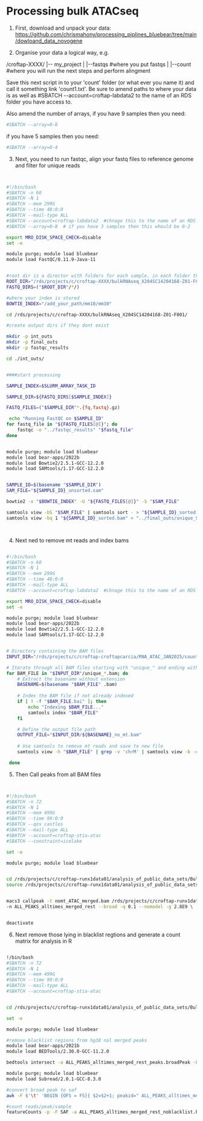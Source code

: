 # Processing bulk ATACseq

1. First, download and unpack your data: https://github.com/chrismahony/processing_piplines_bluebear/tree/main/dowloand_data_novogene


2. Organise your data a logical way, e.g.

/croftap-XXXX/
|-- my_project
| |--fastqs   #where you put fastqs
| |--count   #where you will run the next steps and perform alingment


Save this next script in to your 'count' folder (or what ever you name it) and call it something link 'count1.txt'.
Be sure to amend paths to where your data is as well as #SBATCH --account=croftap-labdata2 to the name of an RDS folder you have access to.

Also amend the number of arrays, if you have 9 samples then you need:

```bash
#SBATCH --array=0-8

```

if you have 5 samples then you need:

```bash
#SBATCH --array=0-4

```


3. Next, you need to run fastqc, align your fastq files to reference genome and filter for unique reads

```bash


#!/bin/bash
#SBATCH -n 60
#SBATCH -N 1
#SBATCH --mem 299G
#SBATCH --time 48:0:0
#SBATCH --mail-type ALL
#SBATCH --account=croftap-labdata2  #chnage this to the name of an RDS folder you have permission to access
#SBATCH --array=0-8  # if you have 3 samples then this whould be 0-2

export MRO_DISK_SPACE_CHECK=disable
set -e

module purge; module load bluebear
module load FastQC/0.11.9-Java-11


#root dir is a director with folders for each sample, in each folder there are fastq files
ROOT_DIR="/rds/projects/c/croftap-XXXX/bulkRNAseq_X204SC14204168-Z01-F001/fastqs/X204SC14204168-Z01-F001/01.RawData"
FASTQ_DIRS=("$ROOT_DIR"/*/)  

#where your index is stored
BOWTIE_INDEX="/add_your_path/mm10/mm10"

cd /rds/projects/c/croftap-XXXX/bulkRNAseq_X204SC14204168-Z01-F001/

#create output dirs if they dont exist

mkdir -p int_outs
mkdir -p final_outs
mkdir -p fastqc_results

cd ./int_outs/


####start processing

SAMPLE_INDEX=$SLURM_ARRAY_TASK_ID

SAMPLE_DIR=${FASTQ_DIRS[$SAMPLE_INDEX]}

FASTQ_FILES=("$SAMPLE_DIR"*.{fq,fastq}.gz)

 echo "Running FastQC on $SAMPLE_ID"
for fastq_file in "${FASTQ_FILES[@]}"; do
    fastqc -o "../fastqc_results" "$fastq_file"
done


module purge; module load bluebear
module load bear-apps/2022b
module load Bowtie2/2.5.1-GCC-12.2.0
module load SAMtools/1.17-GCC-12.2.0


SAMPLE_ID=$(basename "$SAMPLE_DIR")
SAM_FILE="${SAMPLE_ID}_unsorted.sam"

bowtie2 -x "$BOWTIE_INDEX" -U "${FASTQ_FILES[@]}" -S "$SAM_FILE"

samtools view -bS "$SAM_FILE" | samtools sort - > "${SAMPLE_ID}_sorted.bam"
samtools view -bq 1 "${SAMPLE_ID}_sorted.bam" > "../final_outs/unique_${SAMPLE_ID}_sorted.bam"




```

4. Next ned to remove mt reads and index bams



```bash

#!/bin/bash
#SBATCH -n 60
#SBATCH -N 1
#SBATCH --mem 299G
#SBATCH --time 48:0:0
#SBATCH --mail-type ALL
#SBATCH --account=croftap-labdata2  #chnage this to the name of an RDS folder you have permission to access

export MRO_DISK_SPACE_CHECK=disable
set -e

module purge; module load bluebear
module load bear-apps/2022b
module load Bowtie2/2.5.1-GCC-12.2.0
module load SAMtools/1.17-GCC-12.2.0


# Directory containing the BAM files
INPUT_DIR="/rds/projects/c/croftap-croftapcarcia/RNA_ATAC_JAN2025/count/final_outs/"

# Iterate through all BAM files starting with "unique_" and ending with ".bam"
for BAM_FILE in "$INPUT_DIR"/unique_*.bam; do
    # Extract the basename without extension
    BASENAME=$(basename "$BAM_FILE" .bam)
    
    # Index the BAM file if not already indexed
    if [ ! -f "$BAM_FILE.bai" ]; then
        echo "Indexing $BAM_FILE..."
        samtools index "$BAM_FILE"
    fi

    # Define the output file path
    OUTPUT_FILE="$INPUT_DIR/${BASENAME}_no_mt.bam"
    
    # Use samtools to remove mt reads and save to new file
    samtools view -h "$BAM_FILE" | grep -v 'chrM' | samtools view -b -o "$OUTPUT_FILE"

 done


```


5. Then Call peaks from all BAM files


```bash


#!/bin/bash
#SBATCH -n 72
#SBATCH -N 1
#SBATCH --mem 499G
#SBATCH --time 99:0:0
#SBATCH --qos castles
#SBATCH --mail-type ALL
#SBATCH --account=croftap-stia-atac
#SBATCH --constraint=icelake

set -e

module purge; module load bluebear


cd /rds/projects/c/croftap-runx1data01/analysis_of_public_data_sets/Bulk_human_data/GSE128644_ATACseq
source /rds/projects/c/croftap-runx1data01/analysis_of_public_data_sets/kolias_paper_data/my-virtual-env-haswell/bin/activate


macs3 callpeak -t nomt_ATAC_merged.bam /rds/projects/c/croftap-runx1data01/analysis_of_public_data_sets/Bulk_human_data/GSE128644_ATACseq/ATAC_tnfa72h/nomt_ATAC_TNF_merged.bam /rds/projects/m/mahonyc-kitwong-runx1/ATAC-processing_CM/nomt_unique_SRR8758528_sorted.bam /rds/projects/m/mahonyc-kitwong-runx1/ATAC-processing_CM/nomt_unique_SRR8758527_sorted.bam \
-n ALL_PEAKS_alltimes_merged_rest --broad -q 0.1 --nomodel -g 2.8E9 \


deactivate


```



6. Next remove those lying in blacklist regtions and generate a count matrix for analysis in R

```bash

!/bin/bash
#SBATCH -n 72
#SBATCH -N 1
#SBATCH --mem 499G
#SBATCH --time 99:0:0
#SBATCH --mail-type ALL
#SBATCH --account=croftap-stia-atac


cd /rds/projects/c/croftap-runx1data01/analysis_of_public_data_sets/Bulk_human_data/GSE128644_ATACseq

set -e

module purge; module load bluebear

#remove blacklist regions from hg38 nal merged peaks
module load bear-apps/2021b
module load BEDTools/2.30.0-GCC-11.2.0

bedtools intersect -a ALL_PEAKS_alltimes_merged_rest_peaks.broadPeak -b /rds/projects/m/mahonyc-kitwong-runx1/ATAC-processing_CM/hg38.blacklist.bed -v > ALL_PEAKS_alltimes_merged_rest_noblacklist.broadPeak

module purge; module load bluebear
module load Subread/2.0.1-GCC-8.3.0

#convert broad peak to saf
awk -F $'\t' 'BEGIN {OFS = FS}{ $2=$2+1; peakid=" ALL_PEAKS_alltimes_merged_rest_peak_"++nr;  print peakid,$1,$2,$3,"."}' ALL_PEAKS_alltimes_merged_rest_noblacklist.broadPeak > ALL_PEAKS_alltimes_merged_rest_noblacklist.broadPeak.saf

#count reads/peak/sample
featureCounts -p -F SAF -a ALL_PEAKS_alltimes_merged_rest_noblacklist.broadPeak.saf --fracOverlap 0.2 -o all_timepoints_merged_peaks_macs_broad.counts nomt_ATAC_merged.bam /rds/projects/c/croftap-runx1data01/analysis_of_public_data_sets/Bulk_human_data/GSE128644_ATACseq/ATAC_tnfa72h/nomt_ATAC_TNF_merged.bam /rds/projects/m/mahonyc-kitwong-runx1/ATAC-processing_CM/nomt_unique_SRR8758528_sorted.bam /rds/projects/m/mahonyc-kitwong-runx1/ATAC-processing_CM/nomt_unique_SRR8758527_sorted.bam



```
